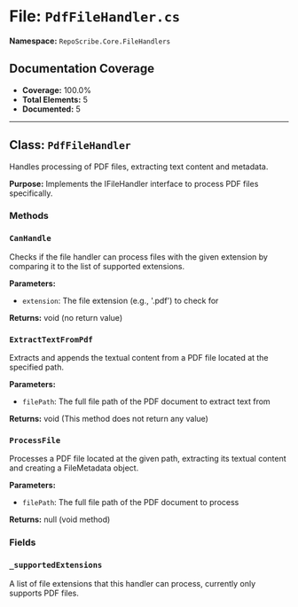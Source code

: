 # File: `PdfFileHandler.cs`

**Namespace:** `RepoScribe.Core.FileHandlers`

## Documentation Coverage

- **Coverage:** 100.0%
- **Total Elements:** 5
- **Documented:** 5

---

## Class: `PdfFileHandler`

Handles processing of PDF files, extracting text content and metadata.

**Purpose:** Implements the IFileHandler interface to process PDF files specifically.

### Methods

  ### `CanHandle`

  Checks if the file handler can process files with the given extension by comparing it to the list of supported extensions.

  **Parameters:**
  - `extension`: The file extension (e.g., '.pdf') to check for

  **Returns:** void (no return value)

  ### `ExtractTextFromPdf`

  Extracts and appends the textual content from a PDF file located at the specified path.

  **Parameters:**
  - `filePath`: The full file path of the PDF document to extract text from

  **Returns:** void (This method does not return any value)

  ### `ProcessFile`

  Processes a PDF file located at the given path, extracting its textual content and creating a FileMetadata object.

  **Parameters:**
  - `filePath`: The full file path of the PDF document to process

  **Returns:** null (void method)

### Fields

  ### `_supportedExtensions`

  A list of file extensions that this handler can process, currently only supports PDF files.

